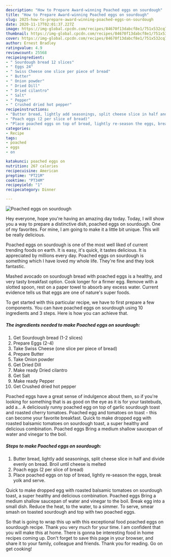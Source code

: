 ```yaml
---
description: "How to Prepare Award-winning Poached eggs on sourdough"
title: "How to Prepare Award-winning Poached eggs on sourdough"
slug: 2025-how-to-prepare-award-winning-poached-eggs-on-sourdough
date: 2020-11-17T02:01:37.227Z
image: https://img-global.cpcdn.com/recipes/84670f13dabcf8e1/751x532cq70/poached-eggs-on-sourdough-recipe-main-photo.jpg
thumbnail: https://img-global.cpcdn.com/recipes/84670f13dabcf8e1/751x532cq70/poached-eggs-on-sourdough-recipe-main-photo.jpg
cover: https://img-global.cpcdn.com/recipes/84670f13dabcf8e1/751x532cq70/poached-eggs-on-sourdough-recipe-main-photo.jpg
author: Ernest Bradley
ratingvalue: 4.9
reviewcount: 25568
recipeingredient:
- " Sourdough bread 12 slices"
- " Eggs 24"
- " Swiss Cheese one slice per piece of bread"
- " Butter"
- " Onion powder"
- " Dried Dill"
- " Dried cilantro"
- " Salt"
- " Pepper"
- " Crushed dried hot pepper"
recipeinstructions:
- "Butter bread, lightly add seasonings, split cheese slice in half and divide evenly on bread. Broil until cheese is melted"
- "Poach eggs (2 per slice of bread)"
- "Place poached eggs on top of bread, lightly re-season the eggs, break yolk and serve."
categories:
- Recipe
tags:
- poached
- eggs
- on

katakunci: poached eggs on 
nutrition: 267 calories
recipecuisine: American
preptime: "PT21M"
cooktime: "PT34M"
recipeyield: "1"
recipecategory: Dinner

---
```



![Poached eggs on sourdough](https://img-global.cpcdn.com/recipes/84670f13dabcf8e1/751x532cq70/poached-eggs-on-sourdough-recipe-main-photo.jpg)

Hey everyone, hope you're having an amazing day today. Today, I will show you a way to prepare a distinctive dish, poached eggs on sourdough. One of my favorites. For mine, I am going to make it a little bit unique. This will be really delicious.

Poached eggs on sourdough is one of the most well liked of current trending foods on earth. It is easy, it's quick, it tastes delicious. It is appreciated by millions every day. Poached eggs on sourdough is something which I have loved my whole life. They're fine and they look fantastic.

Mashed avocado on sourdough bread with poached eggs is a healthy, and very tasty breakfast option. Cook longer for a firmer egg. Remove with a slotted spoon, rest on a paper towel to absorb any excess water. Current evidence tells us that eggs are one of nature&#39;s super foods.


To get started with this particular recipe, we have to first prepare a few components. You can have poached eggs on sourdough using 10 ingredients and 3 steps. Here is how you can achieve that.

<!--inarticleads1-->

##### The ingredients needed to make Poached eggs on sourdough:

1. Get  Sourdough bread (1-2 slices)
1. Prepare  Eggs (2-4)
1. Take  Swiss Cheese (one slice per piece of bread)
1. Prepare  Butter
1. Take  Onion powder
1. Get  Dried Dill
1. Make ready  Dried cilantro
1. Get  Salt
1. Make ready  Pepper
1. Get  Crushed dried hot pepper


Poached eggs have a great sense of indulgence about them, so if you&#39;re looking for something that is as good on the eye as it is for your tastebuds, add a… A deliciously runny poached egg on top of garlic sourdough toast and roasted cherry tomatoes. Poached egg and tomatoes on toast - this can become your favorite breakfast. Quick to make dropped egg with roasted balsamic tomatoes on sourdough toast, a super healthy and delicious combination. Poached eggs Bring a medium shallow saucepan of water and vinegar to the boil. 

<!--inarticleads2-->

##### Steps to make Poached eggs on sourdough:

1. Butter bread, lightly add seasonings, split cheese slice in half and divide evenly on bread. Broil until cheese is melted
1. Poach eggs (2 per slice of bread)
1. Place poached eggs on top of bread, lightly re-season the eggs, break yolk and serve.


Quick to make dropped egg with roasted balsamic tomatoes on sourdough toast, a super healthy and delicious combination. Poached eggs Bring a medium shallow saucepan of water and vinegar to the boil. Break egg into a small dish. Reduce the heat, to the water, to a simmer. To serve, smear smash on toasted sourdough and top with two poached eggs. 

So that is going to wrap this up with this exceptional food poached eggs on sourdough recipe. Thank you very much for your time. I am confident that you will make this at home. There is gonna be interesting food in home recipes coming up. Don't forget to save this page in your browser, and share it to your family, colleague and friends. Thank you for reading. Go on get cooking!
